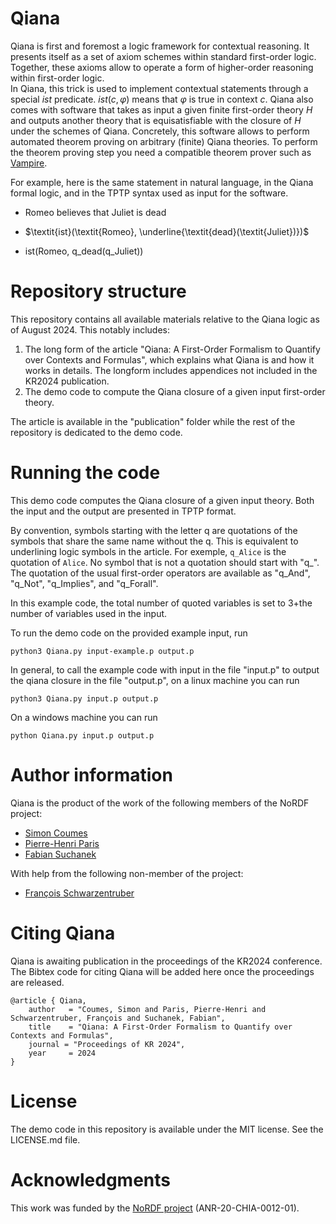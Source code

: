# Qiana
Qiana is first and foremost a logic framework for contextual reasoning.
It presents itself as a set of axiom schemes within standard first-order logic. Together, these axioms allow to operate a form of higher-order reasoning within first-order logic. \
In Qiana, this trick is used to implement contextual statements through a special $ist$ predicate.
$ist(c, \varphi)$ means that $\varphi$ is true in context $c$.
Qiana also comes with software that takes as input a given finite first-order theory $H$ and outputs another theory that is equisatisfiable with the closure of $H$ under the schemes of Qiana. 
Concretely, this software allows to perform automated theorem proving on arbitrary (finite) Qiana theories. 
To perform the theorem proving step you need a compatible theorem prover such as [Vampire](https://vprover.github.io/).

For example, here is the same statement in natural language, in the Qiana formal logic, and in the TPTP syntax used as input for the software.

- Romeo believes that Juliet is dead

- $\textit{ist}(\textit{Romeo}, \underline{\textit{dead}(\textit{Juliet})})$

- ist(Romeo, q_dead(q_Juliet))

# Repository structure
This repository contains all available materials relative to the Qiana logic as of August 2024.
This notably includes:
1. The long form of the article "Qiana: A First-Order Formalism to Quantify over Contexts and Formulas", which explains what Qiana is and how it works in details.
The longform includes appendices not included in the KR2024 publication.
2. The demo code to compute the Qiana closure of a given input first-order theory.

The article is available in the "publication" folder while the rest of the repository is dedicated to the demo code.

# Running the code
This demo code computes the Qiana closure of a given input theory. 
Both the input and the output are presented in TPTP format.

By convention, symbols starting with the letter q are quotations of the symbols that share the same name without the q. This is equivalent to underlining logic symbols in the article.
For exemple, ```q_Alice``` is the quotation of ```Alice```. No symbol that is not a quotation should start with "q\_". \
The quotation of the usual first-order operators are available as "q_And", "q_Not", "q_Implies", and "q_Forall".

In this example code, the total number of quoted variables is set to 3+the number of variables used in the input. 

To run the demo code on the provided example input, run
```
python3 Qiana.py input-example.p output.p
```

In general, to call the example code with input in the file "input.p" to output the qiana closure in the file "output.p", on a linux machine you can run

```
python3 Qiana.py input.p output.p
```

On a windows machine you can run
```
python Qiana.py input.p output.p
```

# Author information

Qiana is the product of the work of the following members of the NoRDF project:
- [Simon Coumes](https://perso.eleves.ens-rennes.fr/people/simon.coumes/index.html)
- [Pierre-Henri Paris](https://phparis.net/)
- [Fabian Suchanek](https://suchanek.name/)

With help from the following non-member of the project:
- [François Schwarzentruber](https://people.irisa.fr/Francois.Schwarzentruber/)

# Citing Qiana
Qiana is awaiting publication in the proceedings of the KR2024 conference. 
The Bibtex code for citing Qiana will be added here once the proceedings are released.

```
@article { Qiana, 
    author   = "Coumes, Simon and Paris, Pierre-Henri and Schwarzentruber, François and Suchanek, Fabian",
    title    = "Qiana: A First-Order Formalism to Quantify over Contexts and Formulas",
    journal = "Proceedings of KR 2024",
    year     = 2024
}
```

# License
The demo code in this repository is available under the MIT license. See the LICENSE.md file.

# Acknowledgments
This work was funded by the [NoRDF project](https://nordf.telecom-paris.fr/fr/) (ANR-20-CHIA-0012-01).
